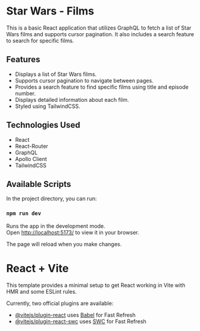 # Star Wars - Films

This is a basic React application that utilizes GraphQL to fetch a list of Star Wars films and supports cursor pagination. It also includes a search feature to search for specific films.

## Features

- Displays a list of Star Wars films.
- Supports cursor pagination to navigate between pages.
- Provides a search feature to find specific films using title and episode number.
- Displays detailed information about each film.
- Styled using TailwindCSS.

## Technologies Used

- React
- React-Router
- GraphQL
- Apollo Client
- TailwindCSS


## Available Scripts

In the project directory, you can run:

### `npm run dev`

Runs the app in the development mode.\
Open [http://localhost:5173/](http://localhost:5173) to view it in your browser.

The page will reload when you make changes.

# React + Vite

This template provides a minimal setup to get React working in Vite with HMR and some ESLint rules.

Currently, two official plugins are available:

- [@vitejs/plugin-react](https://github.com/vitejs/vite-plugin-react/blob/main/packages/plugin-react/README.md) uses [Babel](https://babeljs.io/) for Fast Refresh
- [@vitejs/plugin-react-swc](https://github.com/vitejs/vite-plugin-react-swc) uses [SWC](https://swc.rs/) for Fast Refresh
